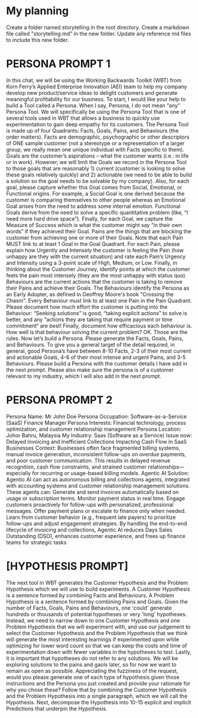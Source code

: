# My planning

Create a folder named storytelling in the root directory. Create a markdown file called "storytelling.md" in the new folder. Update any reference md files to include this new folder.

# PERSONA PROMPT 1

In this chat, we will be using the Working Backwards Toolkit (WBT) from Korn Ferry’s Applied Enterprise Innovation (AEI) team to help my company develop new product/service ideas to delight customers and generate meaningful profitability for our business.
To start, I would like your help to build a Tool called a Persona. When I say, Persona, I do not mean “any” Persona Tool. We will specifically be using the Persona Tool that is one of several tools used in WBT that allows a business to quickly use experimentation to gain deep empathy for its customers. 
The Persona Tool is made up of four Quadrants: Facts, Goals, Pains, and Behaviours (the order matters). 
Facts are demographic, psychographic or other descriptors of ONE sample customer (not a stereotype or a representation of a larger group, we really mean one unique individual with Facts specific to them). 
Goals are the customer’s aspirations – what the customer wants (i.e.: in life or in work). However, we will limit the Goals we record in the Persona Tool to those goals that are reasonably 1) current (customer is looking to solve these goals relatively quickly) and 2) actionable (we need to be able to build a solution so the goal needs to be solvable by my company). Also, for each goal, please capture whether this Goal comes from Social, Emotional, or Functional origins. For example, a Social Goal is one derived because the customer is comparing themselves to other people whereas an Emotional Goal arises from the need to address some internal emotion. Functional Goals derive from the need to solve a specific quantitative problem (like, “I need more hard drive space”). Finally, for each Goal, we capture the Measure of Success which is what the customer might say “in their own words” if they achieved their Goal.
Pains are the things that are blocking the customer from achieving one or more of their Goals. Note that each Pain MUST link to at least 1 Goal in the Goal Quadrant. For each Pain, please explain how Urgently and Intensely the customer is feeling the Pain (how unhappy are they with the current situation) and rate each Pain’s Urgency and Intensity using a 3-point scale of High, Medium, or Low. Finally, in thinking about the Customer Journey, identify points at which the customer feels the pain most intensely (they are the most unhappy with status quo).
Behaviours are the current actions that the customer is taking to remove their Pains and achieve their Goals. The Behaviours identify the Persona as an Early Adopter, as defined in Geoffrey Moore's book "Crossing the Chasm".  Every Behaviour must link to at least one Pain in the Pain Quadrant. Please document how much effort the customer is putting into the Behaviour: “Seeking solutions” is good, “taking explicit actions” to solve is better, and any “actions they are taking that require payment or time commitment“ are best! Finally, document how efficacious each behaviour is. How well is that behaviour solving the current problem? 
OK. Those are the rules. Now let’s build a Persona. Please generate the Facts, Goals, Pains, and Behaviours. To give you a general target of the detail required, in general, good Persona’s have between 8-10 Facts, 2-3 of their most current and actionable Goals, 4-6 of their most intense and urgent Pains, and 3-5 Behaviours.
Please build a Persona with the customer details I have add in the next prompt.  Please also make sure the persona is of a customer relevant to my industry, which I will also add in the next prompt.


# PERSONA PROMPT 2
Persona Name: Mr John Doe
Persona Occupation: Software-as-a-Service (SaaS) Finance Manager
Persona Interests: Financial technology, process optimization, and customer relationship management
Persona Location: Johor Bahru, Malaysia
My Industry: Saas (Software as a Service)
Issue now:
Delayed Invoicing and Inefficient Collections Impacting Cash Flow in SaaS Businesses Context: Businesses often face fragmented billing systems, manual invoice generation, inconsistent follow-ups on overdue payments, and poor customer communication. This results in delayed revenue recognition, cash flow constraints, and strained customer relationships—especially for recurring or usage-based billing models. Agentic AI Solution: Agentic AI can act as autonomous billing and collections agents, integrated with accounting systems and customer relationship management solutions. These agents can: Generate and send invoices automatically based on usage or subscription terms. Monitor payment status in real time. Engage customers proactively for follow-ups with personalized, professional messages. Offer payment plans or escalate to finance only when needed. Learn from customer behavior (e.g., frequent late payers) to prioritize follow-ups and adjust engagement strategies. By handling the end-to-end lifecycle of invoicing and collections, Agentic AI reduces Days Sales Outstanding (DSO), enhances customer experience, and frees up finance teams for strategic tasks

# [HYPOTHESIS PROMPT]
The next tool in WBT generates the Customer Hypothesis and the Problem Hypothesis which we will use to build experiments. A Customer Hypothesis is a sentence formed by combining Facts and Behaviours. A Problem Hypothesis is a sentence formed by combining Pains and Goals. 
Given the number of Facts, Goals, Pains and Behaviours, one 'could' generate hundreds or thousands of potential hypotheses or very 'long' hypotheses. Instead, we need to narrow down to one Customer Hypothesis and one Problem Hypothesis that we will experiment with, and use our judgement to select the Customer Hypothesis and the Problem Hypothesis that we think will generate the most interesting learnings if experimented upon while optimizing for lower word count so that we can keep the costs and time of experimentation down with fewer variables in the hypotheses to test. 
Lastly, it is important that hypotheses do not refer to any solutions.  We will be exploring solutions to the pains and gaols later, so for now we want to remain as open as possible.
Appreciating the fuzziness of the request, would you please generate one of each type of hypothesis given those instructions and the Persona you just created and provide your rationale for why you chose these?  Follow that by combining the Customer Hypothesis and the Problem Hypothesis into a single paragraph, which we will call the Hypothesis.
Next, decompose the Hypothesis into 10-15 explicit and implicit Predictions that underpin the Hypothesis.
